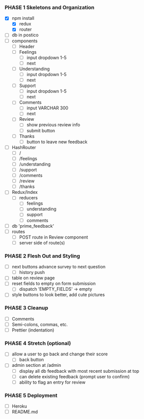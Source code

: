 ### PHASE 1 Skeletons and Organization

- [x] npm install
    - [x] redux
    - [x] router
- [ ] db in postico
- [ ] components
    - [ ] Header
    - [ ] Feelings
        - [ ] input dropdown 1-5
        - [ ] next
    - [ ] Understanding
        - [ ] input dropdown 1-5
        - [ ] next
    - [ ] Support
        - [ ] input dropdown 1-5
        - [ ] next
    - [ ] Comments
        - [ ] input VARCHAR 300
        - [ ] next
    - [ ] Review
        - [ ] show previous review info
        - [ ] submit button
    - [ ] Thanks
        - [ ] button to leave new feedback
- [ ] HashRouter
    - [ ] /
    - [ ] /feelings
    - [ ] /understanding
    - [ ] /support
    - [ ] /comments
    - [ ] /review
    - [ ] /thanks
- [ ] Redux/Index
    - [ ] reducers
        - [ ] feelings
        - [ ] understanding
        - [ ] support
        - [ ] comments
- [ ] db 'prime_feedback'
- [ ] routes
    - [ ] POST route in Review component
    - [ ] server side of route(s)

### PHASE 2 Flesh Out and Styling

- [ ] next buttons advance survey to next question
    - [ ] history push
- [ ] table on review page
- [ ] reset fields to empty on form submission
    - [ ] dispatch 'EMPTY_FIELDS' -> empty
- [ ] style buttons to look better, add cute pictures

### PHASE 3 Cleanup

- [ ] Comments
- [ ] Semi-colons, commas, etc.
- [ ] Prettier (indentation)

### PHASE 4 Stretch (optional)

- [ ] allow a user to go back and change their score
    - [ ] back button
- [ ] admin section at /admin
    - [ ] display all db feedback with most recent submission at top
    - [ ] can delete existing feedback (prompt user to confirm)
    - [ ] ability to flag an entry for review

### PHASE 5 Deployment

- [ ] Heroku
- [ ] README.md